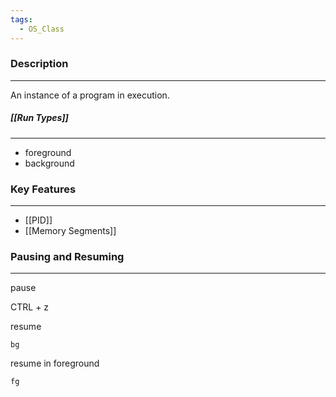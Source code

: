 ```yaml
---
tags:
  - OS_Class
---
```

### Description
---
An instance of a program in execution.

##### [[Run Types]]
---
- foreground
- background
### Key Features
---
- [[PID]]
- [[Memory Segments]]

### Pausing and Resuming 
---
pause

CTRL + z

resume
```
bg
```

resume in foreground 
```
fg
```

